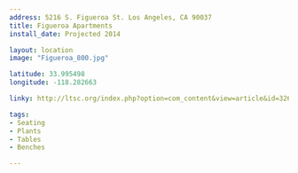 ```yaml
---
address: 5216 S. Figueroa St. Los Angeles, CA 90037
title: Figueroa Apartments
install_date: Projected 2014

layout: location
image: "Figueroa_800.jpg"

latitude: 33.995498
longitude: -118.282663

linky: http://ltsc.org/index.php?option=com_content&view=article&id=326

tags:	
- Seating
- Plants
- Tables
- Benches

---
```

